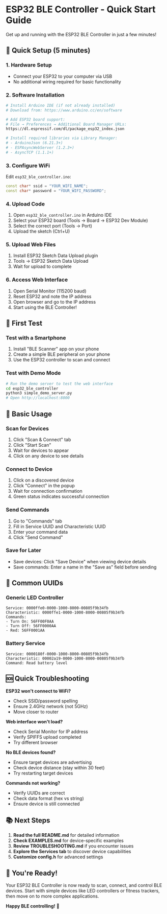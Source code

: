 # ESP32 BLE Controller - Quick Start Guide

Get up and running with the ESP32 BLE Controller in just a few minutes!

## 🚀 Quick Setup (5 minutes)

### 1. Hardware Setup
- Connect your ESP32 to your computer via USB
- No additional wiring required for basic functionality

### 2. Software Installation
```bash
# Install Arduino IDE (if not already installed)
# Download from: https://www.arduino.cc/en/software

# Add ESP32 board support:
# File → Preferences → Additional Board Manager URLs:
https://dl.espressif.com/dl/package_esp32_index.json

# Install required libraries via Library Manager:
# - ArduinoJson (6.21.3+)
# - ESPAsyncWebServer (1.2.3+)
# - AsyncTCP (1.1.1+)
```

### 3. Configure WiFi
Edit `esp32_ble_controller.ino`:
```cpp
const char* ssid = "YOUR_WIFI_NAME";
const char* password = "YOUR_WIFI_PASSWORD";
```

### 4. Upload Code
1. Open `esp32_ble_controller.ino` in Arduino IDE
2. Select your ESP32 board (Tools → Board → ESP32 Dev Module)
3. Select the correct port (Tools → Port)
4. Upload the sketch (Ctrl+U)

### 5. Upload Web Files
1. Install ESP32 Sketch Data Upload plugin
2. Tools → ESP32 Sketch Data Upload
3. Wait for upload to complete

### 6. Access Web Interface
1. Open Serial Monitor (115200 baud)
2. Reset ESP32 and note the IP address
3. Open browser and go to the IP address
4. Start using the BLE Controller!

## 🎯 First Test

### Test with a Smartphone
1. Install "BLE Scanner" app on your phone
2. Create a simple BLE peripheral on your phone
3. Use the ESP32 controller to scan and connect

### Test with Demo Mode
```bash
# Run the demo server to test the web interface
cd esp32_ble_controller
python3 simple_demo_server.py
# Open http://localhost:8000
```

## 📱 Basic Usage

### Scan for Devices
1. Click "Scan & Connect" tab
2. Click "Start Scan"
3. Wait for devices to appear
4. Click on any device to see details

### Connect to Device
1. Click on a discovered device
2. Click "Connect" in the popup
3. Wait for connection confirmation
4. Green status indicates successful connection

### Send Commands
1. Go to "Commands" tab
2. Fill in Service UUID and Characteristic UUID
3. Enter your command data
4. Click "Send Command"

### Save for Later
- Save devices: Click "Save Device" when viewing device details
- Save commands: Enter a name in the "Save as" field before sending

## 🔧 Common UUIDs

### Generic LED Controller
```
Service: 0000ffe0-0000-1000-8000-00805f9b34fb
Characteristic: 0000ffe1-0000-1000-8000-00805f9b34fb
Commands:
- Turn On: 56FF00F0AA
- Turn Off: 56FF0000AA
- Red: 56FF0001AA
```

### Battery Service
```
Service: 0000180f-0000-1000-8000-00805f9b34fb
Characteristic: 00002a19-0000-1000-8000-00805f9b34fb
Command: Read battery level
```

## 🆘 Quick Troubleshooting

**ESP32 won't connect to WiFi?**
- Check SSID/password spelling
- Ensure 2.4GHz network (not 5GHz)
- Move closer to router

**Web interface won't load?**
- Check Serial Monitor for IP address
- Verify SPIFFS upload completed
- Try different browser

**No BLE devices found?**
- Ensure target devices are advertising
- Check device distance (stay within 30 feet)
- Try restarting target devices

**Commands not working?**
- Verify UUIDs are correct
- Check data format (hex vs string)
- Ensure device is still connected

## 📚 Next Steps

1. **Read the full README.md** for detailed information
2. **Check EXAMPLES.md** for device-specific examples
3. **Review TROUBLESHOOTING.md** if you encounter issues
4. **Explore the Services tab** to discover device capabilities
5. **Customize config.h** for advanced settings

## 🎉 You're Ready!

Your ESP32 BLE Controller is now ready to scan, connect, and control BLE devices. Start with simple devices like LED controllers or fitness trackers, then move on to more complex applications.

**Happy BLE controlling!** 🚀